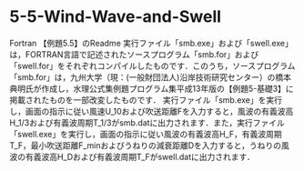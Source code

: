 # 5-5-Wind-Wave-and-Swell
Fortran
【例題5.5】のReadme
実行ファイル「smb.exe」および「swell.exe」は，FORTRAN言語で記述されたソースプログラム「smb.for」および「swell.for」をそれぞれコンパイルしたものです．このうち，ソースプログラム「smb.for」は，九州大学（現：(一般財団法人)沿岸技術研究センター）の橋本典明氏が作成し，水理公式集例題プログラム集平成13年版の【例題5-基礎3】に掲載されたものを一部改変したものです．
実行ファイル「smb.exe」を実行し，画面の指示に従い風速U_10および吹送距離Fを入力すると，風波の有義波高H_1/3および有義波周期T_1/3がsmb.datに出力されます．また，実行ファイル「swell.exe」を実行し，画面の指示に従い風波の有義波高H_F，有義波周期T_F，最小吹送距離F_minおよびうねりの減衰距離Dを入力すると，うねりの風波の有義波高H_Dおよび有義波周期T_Fがswell.datに出力されます．
